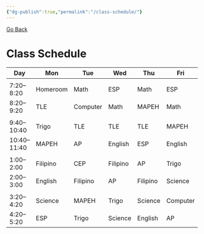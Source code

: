 ```yaml
---
{"dg-publish":true,"permalink":"/class-schedule/"}
---
```


<a href="javascript:history.back()">Go Back</a>
# Class Schedule


| Day         | Mon      | Tue      | Wed      | Thu      | Fri      |
| ----------- | -------- | -------- | -------- | -------- | -------- |
|             |          |          |          |          |          |
| 7:20–8:20   | Homeroom | Math     | ESP      | Math     | ESP      |
| 8:20–9:20   | TLE      | Computer | Math     | MAPEH    | Math     |
|             |          |          |          |          |          |
| 9:40–10:40  | Trigo    | TLE      | TLE      | TLE      | MAPEH    |
| 10:40–11:40 | MAPEH    | AP       | English  | ESP      | English  |
|             |          |          |          |          |          |
| 1:00–2:00   | Filipino | CEP      | Filipino | AP       | Trigo    |
| 2:00–3:00   | English  | Filipino | AP       | Filipino | Science  |
|             |          |          |          |          |          |
| 3:20–4:20   | Science  | MAPEH    | Trigo    | Science  | Computer |
| 4:20–5:20   | ESP      | Trigo    | Science  | English  | AP       |

